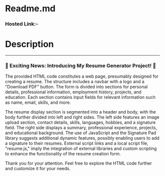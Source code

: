 <h1>Readme.md</h1>
<h3>Hosted Link:-</h3>

<h1>Description</h1>
<hr style="font-weight:bolder">

<h3>🚀 Exciting News: Introducing My Resume Generator Project! 🚀</h3> 

The provided HTML code constitutes a web page, presumably designed for creating a resume. The structure includes a navbar with a logo and a "Download PDF" button. The form is divided into sections for personal details, professional information, employment history, projects, and education. Each section contains input fields for relevant information such as name, email, skills, and more.

The resume display section is segmented into a header and body, with the body further divided into left and right sides. The left side features an image upload section, contact details, skills, languages, hobbies, and a signature field. The right side displays a summary, professional experience, projects, and educational background. The use of JavaScript and the Signature Pad library suggests additional dynamic features, possibly enabling users to add a signature to their resumes. External script links and a local script file, "resume.js," imply the integration of external libraries and custom scripting to enhance the functionality of the resume creation form.

Thank you for your attention. Feel free to explore the HTML code further and customize it for your needs.



